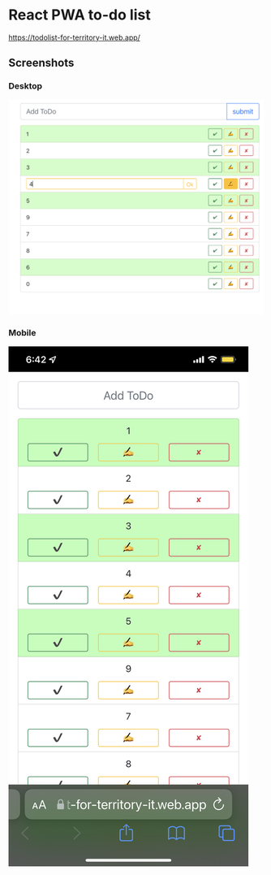 # React PWA to-do list
https://todolist-for-territory-it.web.app/

## Screenshots
### Desktop
![Alt text](/screenshots/desktop.png?raw=true "Desktop")
### Mobile
![Alt text](/screenshots/mobile.jpeg?raw=true "Mobile")

